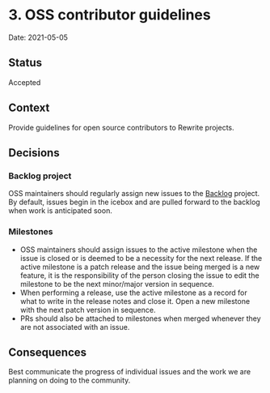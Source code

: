 # 3. OSS contributor guidelines

Date: 2021-05-05

## Status

Accepted

## Context

Provide guidelines for open source contributors to Rewrite projects.

## Decisions

### Backlog project

OSS maintainers should regularly assign new issues to the [Backlog](https://github.com/orgs/openrewrite/projects/4/views/10) project. By default, issues begin in the icebox and are pulled forward to the backlog when work is anticipated soon.

### Milestones

* OSS maintainers should assign issues to the active milestone when the issue is closed or is deemed to be a necessity for the next release. If the active milestone is a patch release and the issue being merged is a new feature, it is the responsibility of the person closing the issue to edit the milestone to be the next minor/major version in sequence.
* When performing a release, use the active milestone as a record for what to write in the release notes and close it. Open a new milestone with the next patch version in sequence.
* PRs should also be attached to milestones when merged whenever they are not associated with an issue.

## Consequences

Best communicate the progress of individual issues and the work we are planning on doing to the community.
